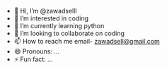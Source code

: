 - 👋 Hi, I’m @zawadselll
- 👀 I’m interested in coding
- 🌱 I’m currently learning python
- 💞️ I’m looking to collaborate on coding
- 📫 How to reach me email- zawadsell@gmail.com
- 😄 Pronouns: ...
- ⚡ Fun fact: ...

<!---
zawadselll/zawadselll is a ✨ special ✨ repository because its `README.md` (this file) appears on your GitHub profile.
You can click the Preview link to take a look at your changes.
--->
